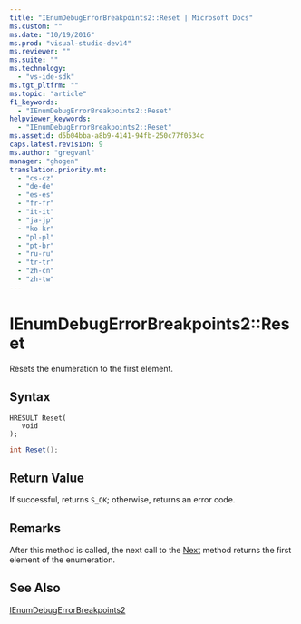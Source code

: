 ```yaml
---
title: "IEnumDebugErrorBreakpoints2::Reset | Microsoft Docs"
ms.custom: ""
ms.date: "10/19/2016"
ms.prod: "visual-studio-dev14"
ms.reviewer: ""
ms.suite: ""
ms.technology: 
  - "vs-ide-sdk"
ms.tgt_pltfrm: ""
ms.topic: "article"
f1_keywords: 
  - "IEnumDebugErrorBreakpoints2::Reset"
helpviewer_keywords: 
  - "IEnumDebugErrorBreakpoints2::Reset"
ms.assetid: d5b04bba-a8b9-4141-94fb-250c77f0534c
caps.latest.revision: 9
ms.author: "gregvanl"
manager: "ghogen"
translation.priority.mt: 
  - "cs-cz"
  - "de-de"
  - "es-es"
  - "fr-fr"
  - "it-it"
  - "ja-jp"
  - "ko-kr"
  - "pl-pl"
  - "pt-br"
  - "ru-ru"
  - "tr-tr"
  - "zh-cn"
  - "zh-tw"
---
```

# IEnumDebugErrorBreakpoints2::Reset
Resets the enumeration to the first element.  
  
## Syntax  
  
```cpp#  
HRESULT Reset(  
   void  
);  
```  
  
```c#  
int Reset();  
```  
  
## Return Value  
 If successful, returns `S_OK`; otherwise, returns an error code.  
  
## Remarks  
 After this method is called, the next call to the [Next](../extensibility/ienumdebugerrorbreakpoints2--next.md) method returns the first element of the enumeration.  
  
## See Also  
 [IEnumDebugErrorBreakpoints2](../extensibility/ienumdebugerrorbreakpoints2.md)